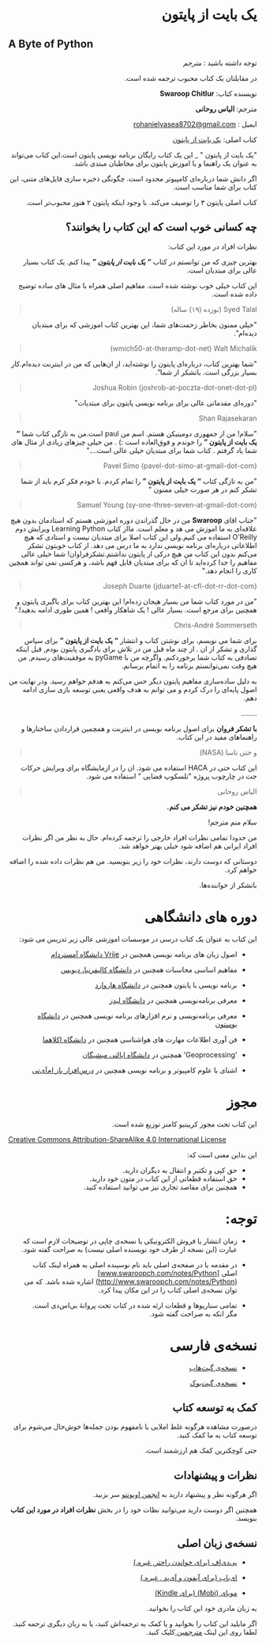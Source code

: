 <div dir=rtl>



#  یک بایت از پایتون 

<div dir=ltr>

## A Byte of Python  

<div dir=rtl>

توجه داشته باشید : *مترجم*

در مقابلتان یک کتاب محبوب ترجمه شده است.

نویسنده کتاب: **Swaroop Chitlur**

مترجم: **الیاس روحانی**


ایمیل : rohanielyasea8702@gmail.com

کتاب اصلی: [ یک بایت از پایتون ](https://python.swaroopch.com/)

"یک بایت از پایتون " _ این یک کتاب رایگان برنامه نویسی پایتون است.این کتاب می‌تواند به عنوان یک راهنما و یا اموزش پایتون برای مخاطبان مبتدی باشد.

اگر دانش شما درباره‌ای کامپیوتر محدود است. چگونگی ذخیره سازی فایل‌های متنی، این کتاب برای شما مناسب است.

کتاب اصلی پایتون ۳ را توصیف می‌کند. با وجود اینکه پایتون ۲ هنوز محبوب‌تر است.

##  چه کسانی خوب است که این کتاب را بخوانند؟

نظرات افراد در مورد این کتاب:

بهترین چیزی که من توانستم در کتاب _**“ یک بایت از پایتون ”**_ پیدا کنم. یک کتاب بسیار عالی برای مبتدیان است.

این کتاب خیلی خوب نوشته شده است. مفاهیم اصلی همراه با مثال های ساده توضیح داده شده است.

> Syed Talal   (نوزده (۱۹) ساله)

"خیلی ممنون بخاطر زحمت‌های شما، این بهترین کتاب اموزشی که برای مبتدیان دیده‌ام".

> wmich50-at-theramp-dot-net) Walt Michalik)

"شما بهترین کتاب، درباره‌ای پایتون را نوشته‌اید، از ان‌هایی که من در اینترنت دیده‌ام.کار بسیار بزرگی است. باتشکر از شما".

> (Joshua Robin (joshrob-at-poczta-dot-onet-dot-pl

"دوره‌ای  مقدماتی  عالی برای برنامه نویسی پایتون برای مبتدیات"

>  Shan Rajasekaran


"سلام! من از جمهوری دومینیکن هستم. اسم من paul است.من به تازگی کتاب شما  **“ یک بایت از پایتون ”** را خوندم و فوق‌العاده است :) . من خیلی چیزهای زیادی از مثال های شما یاد گرفتم . کتاب شما برای مبتدیان خیلی عالی است...."


> (Pavel Simo (pavel-dot-simo-at-gmail-dot-com

"من به تازگی کتاب **“ یک بایت از پایتون ”** را تمام کردم. با خودم فکر کرم باید از شما تشکر کنم در هر صورت خیلی ممنون "

> (Samuel Young (sy-one-three-seven-at-gmail-dot-com

"جناب اقای  **Swaroop**  من در حال گذراندن دوره اموزشی هستم که استادمان بدون هیچ علاقه‌ای به ما اموزش می هد و معلم است. مااز کتاب Learning Python ویرایش دوم  O’Reilly استفاده می کنیم.ولی این کتاب اصلا برای مبتدیان نیست و استادی که هیچ اطلاعاتی درباره‌ای برنامه نویسی ندارد به ما درس می دهد.  از کتاب خوبتون تشکر می‌کنم  بدون این کتاب من هیچ درکی از پایتون نداشتم.تشکرفراوان!  شما خیلی عالی مفاهیم را جدا کرده‌اید تا ان که برای مبتدیان قابل فهم باشد، و هرکسی نمی تواند همچین کاری را انجام دهد."

> (Joseph Duarte (jduarte1-at-cfl-dot-rr-dot-com

"من در مورد کتاب شما من بسیار هیجان زده‌ام! این بهترین کتاب برای یاگیری پایتون و همچنین برای مرجع است. بسیار عالی ! یک شاهکار واقعی ! همین طوری ادامه بدهید!."

> Chris-André Sommerseth

برای شما می نویسم، برای نوشتن کتاب و انتشار **“ یک بایت از پایتون ”** برای سپاس گذاری و تشکر از ان . از چند ماه قبل من در تلاش  برای یادگیری پایتون بودم, قبل اینکه تصادفی به کتاب شما برخوردکنم. واگرچه من با pyGame به موفقیت‌های رسیدم, من هیچ وقت نمی‌توانستم برنامه را به اتمام برسانم.

به دلیل ساده‌سازی مفاهیم پایتون دیگر حس می‌کنم به هدفم خواهم رسید. ودر نهایت من اصول پایه‌ای را درک کردم و می توانم به هدف واقعی یعنی توسعه بازی سازی ادامه دهم.

........


**با تشکر فروان** برای اصول برنامه نویسی در اینترنت و همچمین قراردادن ساختارها و راهنماهای مفید در این کتاب.


> و حتی ناسا (NASA)


این کتاب حتی در НАСА استفاده می شود. ان را در ازمایشگاه برای ویرایش حرکات جت در چارچوب پروژه "تلسکوپ فضایی " استفاده می شود.

> الیاس روحانی

**همچنین خودم نیز تشکر می کنم.**

سلام منم مترجم!

من حدودا تمامی نظرات افراد خارجی را ترجمه کرده‌ام. حال به نظر من اگر نظرات افراد ایرانی هم اضافه شود خیلی بهتر خواهد شد.

دوستانی که دوست دارند، نظرات خود را زیر بنویسید. من هم نظرات داده شده را اضافه خواهم کرد.

باتشکر از خواننده‌ها.



# دوره های دانشگاهی

این کتاب به عنوان یک کتاب درسی در موسسات اموزشی عالی زیر تدریس می شود:

- اصول زبان های برنامه نویسی همچنین در  [Vrije دانشگاه آمستردام](http://www.few.vu.nl/~nsilvis/PPL/2007/index.html) 
 -  مفاهیم اساسی محاسبات  همچنین در  [دانشگاه کالیفرنیا، دیویس](http://www.cs.ucdavis.edu/courses/exp_course_desc/10.html)

-  برنامه نویسی با پایتون  همچنین در  [دانشگاه هاروارد ](http://www.people.fas.harvard.edu/~preshman/python_winter.html)

-  معرفی برنامه‌نویسی همچنین در [دانشگاه لیدز](http://www.comp.leeds.ac.uk/acom1900/)

- معرفی برنامه‌نویسی و نرم افزارهای برنامه نویسی همچنین در  [دانشگاه بوستون](http://www.cs.bu.edu/courses/cs108/materials.html)

- فن آوری اطلاعات مهارت های هواشناسی همچنین در [دانشگاه اکلاهما ](http://gentry.metr.ou.edu/byteofpython/)

-  'Geoprocessing'  همچنین در [دانشگاه ایالتی میشیگان](http://www.msu.edu/~ashton/classes/825/index.html)

- اشنای با علوم کامپیوتر و برنامه نویسی همچنین در  [درس‌افزار باز ام‌آی‌تی](http://ocw.mit.edu/courses/electrical-engineering-and-computer-science/6-00sc-introduction-to-computer-science-and-programming-spring-2011/references/)






# مجوز

این کتاب تحت مجوز کرییتیو کامنز توزیع شده است.

<div dir=ltr>

[Creative Commons Attribution-ShareAlike 4.0 International License](http://creativecommons.org/licenses/by-sa/4.0/)

<div dir=rtl>


این بداین معنی است که:

-  حق کپی و تکثیر و انتقال به دیگران دارید.
-  حق استفاده قطعاتی از این کتاب در متون خود دارید.
- همچنین برای مقاصد تجاری نیز می توانید استفاده کنید.

# توجه:



-  زمان انتشار یا فروش الکترونیکی یا نسخه‌ی چاپی در توضیحات لازم است  که عبارت (این نسخه از طرف خود نویسنده اصلی نیست)  به صراحت گفته شود.


- در مقدمه یا در صفحه‌ی اصلی باید نام نوسینده اصلی به همراه لینک کتاب اصلی  [www.swaroopch.com/notes/Python](http://www.swaroopch.com/notes/Python)
اشاره شده باشد. که می توان نسخه‌ی اصلی کتاب را در این مکان پیدا کرد.

- تمامی سناریوها و قطعات ارئه شده در کتاب تحت پروانهٔ بی‌اس‌دی است.  مگر انکه به صراحت گفته شود.

# نسخه‌ی فارسی



<div dir=rtl>

- [نسخه‌ی گیت‌هاب](https://github.com/elias8702/Byte-Of-Python-Persian)

-  [نسخه‌ی گیت‌بوک](https://elias_rouhani.gitbooks.io/byte-of-python-persian/content/)







## کمک به توسعه کتاب

درصورت مشاهده هرگونه غلط املایی یا نامفهوم بودن جمله‌ها خوش‌حال می‌شوم برای توسعه کتاب به ما کمک کنید.

حتی کوچکترین کمک هم ارزشمند است.


## نظرات و پیشنهادات

اگر هرگونه نظر و پیشنهاد دارید به [انجمن اوبونتو](https://www.gitbook.com/read/book/elyas/a-byte-of-python-parsi) سر بزنید.

همچنین اگر دوست دارید می‌توانید نظات خود را در بخش  **نظرات افراد در مورد این کتاب** بنویسد.


## نسخه‌ی زبان اصلی


- [پی‌دی‌اف  (برای خواندن راحتر, غیره.)](https://www.gitbook.com/download/pdf/book/swaroopch/byte-of-python)
- [ای‌پاب (برای آیفون و آی‌پد , غیره.)](https://www.gitbook.com/download/epub/book/swaroopch/byte-of-python)

- [موبای (Mobi) (برای Kindle)](https://www.gitbook.com/download/mobi/book/swaroopch/byte-of-python)




به زبان مادری خود این کتاب را بخوانید.

اگر مایلید این کتاب را بخوانید و یا کمک به ترجمه‌اش کنید، یا به زبان دیگری ترجمه کنید. لطفا روی این لینک [مترجمین ](./translations.md#translations) کلیک کنید.
